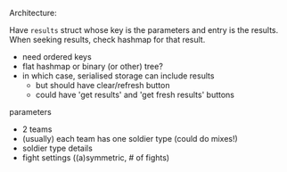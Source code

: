 Architecture:

Have `results` struct whose key is the parameters and entry is the results. When seeking results, check hashmap for that result.
- need ordered keys
- flat hashmap or binary (or other) tree?
- in which case, serialised storage can include results
	+ but should have clear/refresh button
	+ could have 'get results' and 'get fresh results' buttons

parameters
- 2 teams
- (usually) each team has one soldier type (could do mixes!)
- soldier type details
- fight settings ((a)symmetric, # of fights)